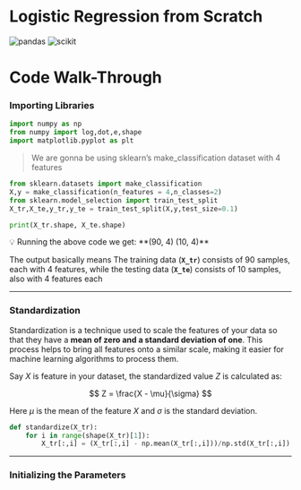 # Logistic Regression from Scratch

![pandas](https://img.shields.io/badge/-pandas-navy?logo=pandas)
![scikit](https://img.shields.io/badge/-scikit--learn-blue?logo=scikitlearn)

# Code Walk-Through

### Importing Libraries

```python
import numpy as np 
from numpy import log,dot,e,shape
import matplotlib.pyplot as plt
```

> We are gonna be using sklearn’s make_classification dataset with 4 features
> 

```python
from sklearn.datasets import make_classification
X,y = make_classification(n_features = 4,n_classes=2)
from sklearn.model_selection import train_test_split  
X_tr,X_te,y_tr,y_te = train_test_split(X,y,test_size=0.1)

print(X_tr.shape, X_te.shape)
```

<aside>
💡 Running the above code we get:
**(90, 4) (10, 4)**

</aside>

The output basically means The training data (**`X_tr`**) consists of 90 samples, each with 4 features, while the testing data (**`X_te`**) consists of 10 samples, also with 4 features each

---

### Standardization

Standardization is a technique used to scale the features of your data so that they have a **mean of zero and a standard deviation of one**. This process helps to bring all features onto a similar scale, making it easier for machine learning algorithms to process them.

Say $X$ is feature in your dataset, the standardized value $Z$ is calculated as:

$$
Z = \frac{X - \mu}{\sigma}
$$

Here $\mu$ is the mean of the feature $X$ and $\sigma$ is the standard deviation. 

```python
def standardize(X_tr):
    for i in range(shape(X_tr)[1]):
        X_tr[:,i] = (X_tr[:,i] - np.mean(X_tr[:,i]))/np.std(X_tr[:,i])
```

---

### Initializing the Parameters
